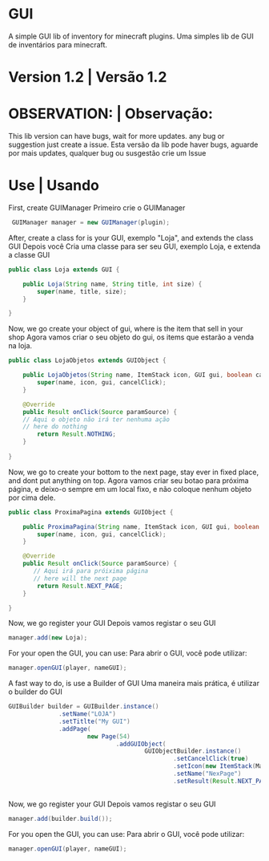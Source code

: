 
# GUI
A simple GUI lib of inventory for minecraft plugins.
Uma simples lib de GUI de inventários para minecraft.

# Version 1.2 | Versão 1.2

# OBSERVATION: | Observação:
This lib version can have bugs, wait for more updates. any bug or suggestion just create a issue.
Esta versão da lib pode haver bugs, aguarde por mais updates, qualquer bug ou susgestão crie um Issue

# Use | Usando
First, create GUIManager
Primeiro crie o GUIManager

```java
 GUIManager manager = new GUIManager(plugin);
 ```
After, create a class for is your GUI, exemplo "Loja", and extends the class GUI
Depois você Cria uma classe para ser seu GUI, exemplo Loja, e extenda a classe GUI

```java
public class Loja extends GUI {

    public Loja(String name, String title, int size) {
        super(name, title, size);
    }

}
```
Now, we go create your object of gui, where is the item that sell in your shop
Agora vamos criar o seu objeto do gui, os items que estarão a venda na loja.
```java
public class LojaObjetos extends GUIObject {

    public LojaObjetos(String name, ItemStack icon, GUI gui, boolean cancelClick) {
        super(name, icon, gui, cancelClick);
    }

    @Override
    public Result onClick(Source paramSource) {
    // Aqui o objeto não irá ter nenhuma ação
    // here do nothing
        return Result.NOTHING;
    }
  
}
```
Now, we go to create your bottom to the next page, stay ever in fixed place, and dont put anything on top.
Agora vamos criar seu botao para próxima página,
e deixo-o sempre em um local fixo, e não coloque nenhum objeto por cima dele.
```java
public class ProximaPagina extends GUIObject {

    public ProximaPagina(String name, ItemStack icon, GUI gui, boolean cancelClick) {
        super(name, icon, gui, cancelClick);
    }

    @Override
    public Result onClick(Source paramSource) {
       // Aqui irá para próixima página
       // here will the next page
        return Result.NEXT_PAGE;
    }

}
```

  Now, we go register your GUI
 Depois vamos registar o seu GUI
  ```java
  manager.add(new Loja);
  ```
  For your open the GUI, you can use:
 Para abrir o GUI, você pode utilizar:
  ```java
  manager.openGUI(player, nameGUI);
  ```

A fast way to do, is use a Builder of GUI
Uma maneira mais prática, é utilizar o builder do GUI
  ```java
 GUIBuilder builder = GUIBuilder.instance()
                .setName("LOJA")
                .setTitlte("My GUI")
                .addPage(
                        new Page(54)
                                .addGUIObject(
                                        GUIObjectBuilder.instance()
                                                .setCancelClick(true)
                                                .setIcon(new ItemStack(Material.STONE))
                                                .setName("NexPage")
                                                .setResult(Result.NEXT_PAGE).build()));
                 
  ```
  Now, we go register your GUI
 Depois vamos registar o seu GUI
  ```java
  manager.add(builder.build());
  ```
 For you open the GUI, you can use:
 Para abrir o GUI, você pode utilizar:
  ```java
  manager.openGUI(player, nameGUI);
  ```
